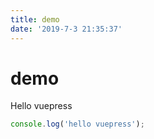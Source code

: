 ```yaml
---
title: demo
date: '2019-7-3 21:35:37'
---
```


# demo

Hello vuepress

```js
console.log('hello vuepress');
```
